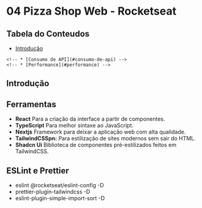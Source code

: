 # 04 Pizza Shop Web - Rocketseat

## Tabela do Conteudos

  * [Introdução](#introdução)
  <!-- * [Exposição do projeto](#exposição-do-projeto) -->
  <!-- * [Objetivo](#objetivo) -->
  <!-- * [Desafio](#desafio) -->
  <!-- * [Destaques de códigos](#destaques-de-código) -->
    <!-- * [Consumo de API](#consumo-de-api) -->
    <!-- * [Performance](#performance) -->
  <!-- * [Curiosidade](#curiosidade) -->
  <!-- * [Ferramentas](#ferramentas) -->

## Introdução

<!-- Esse é o primeiro projeto utilizando o framework NextJS apresentado na formação ReactJS do curso da [Rocketseat](https://app.rocketseat.com.br/cart/rocketseat-one?referral=tiago-forward&coupon=indicamgm&utm_source=platform&utm_medium=organic&utm_campaign=venda&utm_term=mgm&utm_content=indication-lp_one), passando por conceitos de SPA, server-side rendering (SSR) e static-site generation (SSG).

Durante as aulas podemos aprender a criar essa aplicação (Ignite Shop 1.0), porém foi apresenta em uma versão de 2 anos atrás, utilizada a pasta `pages` pude refazer a aplicação com o next14, com a pasta `app` para as páginas. -->

<!-- # Exposição do projeto

  <img src="./src/assets/dt-money-layout-descktop.gif"> -->

<!-- ## Objetivo

  ### Objetivo proposto pelo curso!

    - Implementar um carrinho, com a opção de adicionar e remover os itens antes de prosseguir ao checkou. ❌

<img src="./public/Ignite Shop 2.0.png"> -->

<!-- ## Desafio

Durante o desenvolvimento desse projeto, pude reforçar em como utilizar o Axios para fazer as consultas da API do GitHub, onde foi realizado 3 tipos de busca, primeiro buscar os dados de usuário do perfil expondo na página principal, abaixo na mesma página, outra consulta a Api para exibir todas as issues do repositório, e por último, mais uma consulta, para expor em uma nova página os dados da issue que foi selecionada na primeira página. -->

<!-- ## Curiosidade

- O next trabalha com 'File-System Routing', que significa "Roteamento baseado em arquvos físicos".
- No next todas as imagens da aplicação são otimizadas automaticamente. -->

## Ferramentas

<ul>
  <li>
    <strong>React</strong> Para a criação da interface a partir de componentes.
  </li>
  <li>
    <strong>TypeScript</strong> Para melhor sintaxe ao JavaScript.
  </li>
  <li>
    <strong>Nextjs</strong> Framework para deixar a aplicação web com alta qualidade.
  </li>
  <li>
    <strong>TailwindCSSpn:</strong> Para estilização de sites modernos sem sair do HTML.
  </li>
  <li>
    <strong>Shadcn Ui</strong> Biblioteca de componentes pré-estilizados feitos em TailwindCSS.
  </li>
  <!-- <li>
    <strong>Axios:</strong> Para requisições HTTP com biblioteca simples de usar em um pacote pequeno com uma grande interface.
  </li> -->
</ul>

## ESLint e Prettier

<ul>
  <li>
    eslint @rocketseat/eslint-config -D
  </li>
  <li>
    prettier-plugin-tailwindcss -D
  </li>
  <li>
    eslint-plugin-simple-import-sort -D
  </li>
</ul>